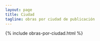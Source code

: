 ```yaml
---
layout: page
title: Ciudad
tagline: obras por ciudad de publicación
---
```


{% include obras-por-ciudad.html %}